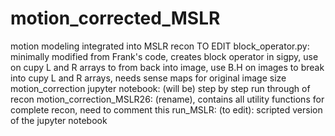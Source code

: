 # motion_corrected_MSLR
motion modeling integrated into MSLR recon
TO EDIT
block_operator.py: minimally modified from Frank's code, creates block operator in sigpy, use on cupy L and R arrays to from back into image, use B.H on images to break into cupy L and R arrays,
needs sense maps for original image size
motion_correction jupyter notebook: (will be) step by step run through of recon
motion_correction_MSLR26: (rename), contains all utility functions for complete recon, need to comment this
run_MSLR: (to edit): scripted version of the jupyter notebook
